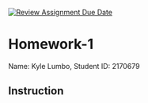 [![Review Assignment Due Date](https://classroom.github.com/assets/deadline-readme-button-22041afd0340ce965d47ae6ef1cefeee28c7c493a6346c4f15d667ab976d596c.svg)](https://classroom.github.com/a/qI3oQgMY)
# Homework-1
Name: Kyle Lumbo, Student ID: 2170679

## Instruction
